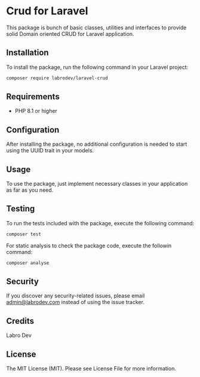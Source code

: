 # Crud for Laravel

This package is bunch of basic classes, utilities and interfaces to provide solid Domain oriented CRUD for Laravel application.

## Installation

To install the package, run the following command in your Laravel project:

```bash
composer require labrodev/laravel-crud
```

## Requirements

- PHP 8.1 or higher

## Configuration

After installing the package, no additional configuration is needed to start using the UUID trait in your models.

## Usage

To use the package, just implement necessary classes in your application as far as you need.

## Testing

To run the tests included with the package, execute the following command:

```bash
composer test
```

For static analysis to check the package code, execute the followin command: 

```bash
composer analyse
```

## Security

If you discover any security-related issues, please email admin@labrodev.com instead of using the issue tracker.

## Credits

Labro Dev

## License

The MIT License (MIT). Please see License File for more information.
